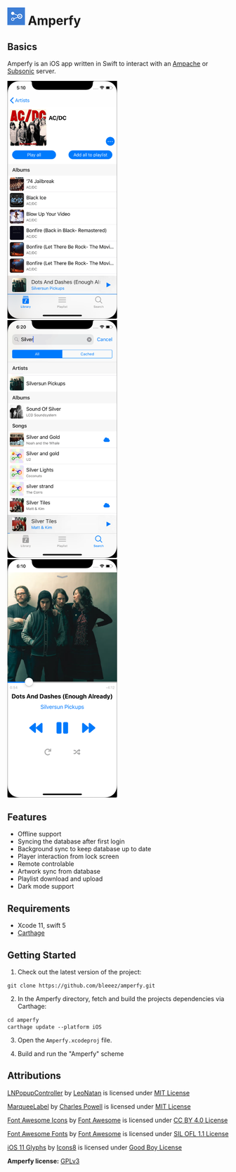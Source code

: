 # ![Logo](https://github.com/BLeeEZ/amperfy/blob/master/Amperfy/Assets.xcassets/AppIcon.appiconset/Icon-40.png) Amperfy

## Basics

Amperfy is an iOS app written in Swift to interact with an [Ampache](http://ampache.github.io) or [Subsonic](http://www.subsonic.org) server.

<img src=".github/Screenshots/Artist.png" width="250" alt="Screenshot of the Amperfy artist" /> &nbsp;
<img src=".github/Screenshots/Search.png" width="250" alt="Screenshot of the Amperfy search" /> &nbsp;
<img src=".github/Screenshots/Player.png" width="250" alt="Screenshot of the Amperfy player" />

## Features

- Offline support
- Syncing the database after first login
- Background sync to keep database up to date
- Player interaction from lock screen
- Remote controlable
- Artwork sync from database
- Playlist download and upload
- Dark mode support

## Requirements

* Xcode 11, swift 5
* [Carthage](https://github.com/Carthage/Carthage)

## Getting Started

1. Check out the latest version of the project:
  ```
  git clone https://github.com/bleeez/amperfy.git
  ```

2. In the Amperfy directory, fetch and build the projects dependencies via Carthage:
  ```
  cd amperfy
  carthage update --platform iOS
  ```

3. Open the `Amperfy.xcodeproj` file.

4. Build and run the "Amperfy" scheme

Attributions
----------------
[LNPopupController](https://github.com/LeoNatan/LNPopupController) by [LeoNatan](https://github.com/LeoNatan) is licensed under [MIT License](https://github.com/LeoNatan/LNPopupController/blob/master/LICENSE)

[MarqueeLabel](https://github.com/cbpowell/MarqueeLabel) by [Charles Powell](https://github.com/cbpowell) is licensed under [MIT License](https://github.com/cbpowell/MarqueeLabel/blob/master/LICENSE)

[Font Awesome Icons](https://fontawesome.com/) by [Font Awesome](https://fontawesome.com/) is licensed under [CC BY 4.0 License](https://creativecommons.org/licenses/by/4.0/)

[Font Awesome Fonts](https://fontawesome.com/) by [Font Awesome](https://fontawesome.com/) is licensed under [SIL OFL 1.1 License](https://scripts.sil.org/OFL)

[iOS 11 Glyphs](https://icons8.com/ios) by [Icons8](https://icons8.com) is licensed under [Good Boy License](https://icons8.com/good-boy-license/)

**Amperfy license:** [GPLv3](https://github.com/BLeeEZ/Amperfy/blob/master/LICENSE)
